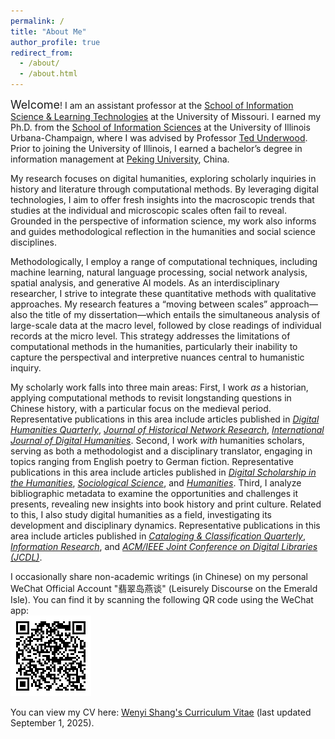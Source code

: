 ```yaml
---
permalink: /
title: "About Me"
author_profile: true
redirect_from: 
  - /about/
  - /about.html
---
```


<span style="font-size:18px;">Welcome</span>! I am an assistant professor at the [School of Information Science & Learning Technologies](https://cehd.missouri.edu/information-science-learning-technologies) at the University of Missouri. I earned my Ph.D. from the [School of Information Sciences](https://ischool.illinois.edu) at the University of Illinois Urbana-Champaign, where I was advised by Professor [Ted Underwood](https://ischool.illinois.edu/people/ted-underwood). Prior to joining the University of Illinois, I earned a bachelor’s degree in information management at [Peking University](https://english.pku.edu.cn/about.html), China.

My research focuses on digital humanities, exploring scholarly inquiries in history and literature through computational methods. By leveraging digital technologies, I aim to offer fresh insights into the macroscopic trends that studies at the individual and microscopic scales often fail to reveal. Grounded in the perspective of information science, my work also informs and guides methodological reflection in the humanities and social science disciplines.

Methodologically, I employ a range of computational techniques, including machine learning, natural language processing, social network analysis, spatial analysis, and generative AI models. As an interdisciplinary researcher, I strive to integrate these quantitative methods with qualitative approaches. My research features a “moving between scales” approach—also the title of my dissertation—which entails the simultaneous analysis of large-scale data at the macro level, followed by close readings of individual records at the micro level. This strategy addresses the limitations of computational methods in the humanities, particularly their inability to capture the perspectival and interpretive nuances central to humanistic inquiry.

My scholarly work falls into three main areas: First, I work <i>as</i> a historian, applying computational methods to revisit longstanding questions in Chinese history, with a particular focus on the medieval period. Representative publications in this area include articles published in [*Digital Humanities Quarterly*](https://www.digitalhumanities.org/dhq/vol/16/2/000613/000613.html), [*Journal of Historical Network Research*](https://doi.org/10.25517/jhnr.v5i1.126), [*International Journal of Digital Humanities*](https://doi.org/10.1007/s42803-022-00054-7). Second, I work <i>with</i> humanities scholars, serving as both a methodologist and a disciplinary translator, engaging in topics ranging from English poetry to German fiction. Representative publications in this area include articles published in [*Digital Scholarship in the Humanities*](https://doi.org/10.1093/llc/fqae008), [*Sociological Science*](https://doi.org/10.15195/v9.a8), and [*Humanities*](https://doi.org/10.3390/h14030061). Third, I analyze bibliographic metadata to examine the opportunities and challenges it presents, revealing new insights into book history and print culture. Related to this, I also study digital humanities as a field, investigating its development and disciplinary dynamics. Representative publications in this area include articles published in [*Cataloging & Classification Quarterly*](https://doi.org/10.1080/01639374.2022.2148800), [*Information Research*](https://doi.org/10.47989/ir30iConf47242), and [*ACM/IEEE Joint Conference on Digital Libraries (JCDL)*](https://doi.org/10.1109/JCDL57899.2023.00059).

I occasionally share non-academic writings (in Chinese) on my personal WeChat Official Account "翡翠岛燕谈" (Leisurely Discourse on the Emerald Isle). You can find it by scanning the following QR code using the WeChat app:<br>
![翡翠岛燕谈](/images/Emerald-Isle.png)

You can view my CV here: [Wenyi Shang's Curriculum Vitae](../files/CV.pdf) (last updated September 1, 2025).
